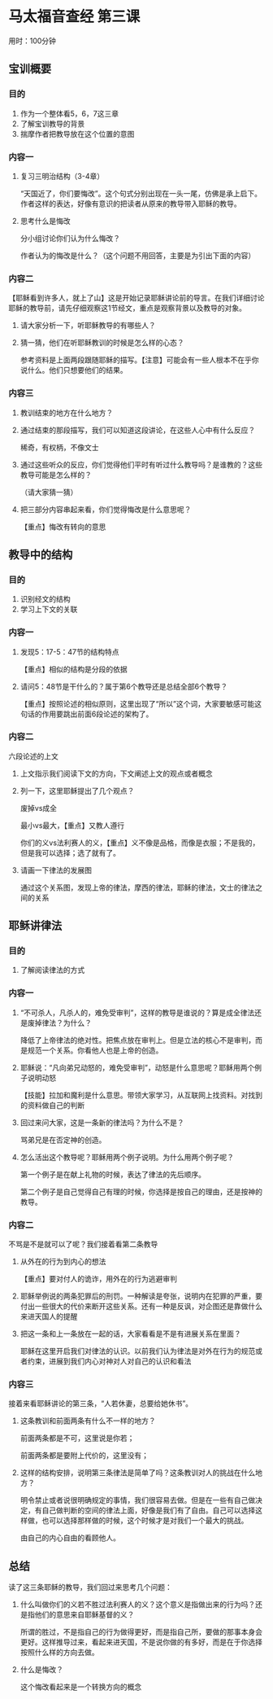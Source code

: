 # 马太福音查经 第三课

用时：100分钟

## 宝训概要

### 目的

1. 作为一个整体看5，6，7这三章
2. 了解宝训教导的背景
3. 揣摩作者把教导放在这个位置的意图

### 内容一

1. 复习三明治结构（3-4章）

   “天国近了，你们要悔改”。这个句式分别出现在一头一尾，仿佛是承上启下。作者这样的表达，好像有意识的把读者从原来的教导带入耶稣的教导。

2. 思考什么是悔改

   分小组讨论你们认为什么悔改？

   作者认为的悔改是什么？（这个问题不用回答，主要是为引出下面的内容）

### 内容二

【耶稣看到许多人，就上了山】这是开始记录耶稣讲论前的导言。在我们详细讨论耶稣的教导前，请先仔细观察这1节经文，重点是观察背景以及教导的对象。

1. 请大家分析一下，听耶稣教导的有哪些人？

2. 猜一猜，他们在听耶稣教训的时候是怎么样的心态？

   参考资料是上面两段跟随耶稣的描写。【注意】可能会有一些人根本不在乎你说什么。他们只想要他们的结果。

### 内容三

1. 教训结束的地方在什么地方？

2. 通过结束的那段描写，我们可以知道这段讲论，在这些人心中有什么反应？

   稀奇，有权柄，不像文士

3. 通过这些听众的反应，你们觉得他们平时有听过什么教导吗？是谁教的？这些教导可能是怎么样的？

   （请大家猜一猜）

4. 把三部分内容串起来看，你们觉得悔改是什么意思呢？

   【重点】悔改有转向的意思

## 教导中的结构

### 目的

1. 识别经文的结构
2. 学习上下文的关联

### 内容一

1. 发现5：17-5：47节的结构特点

   【重点】相似的结构是分段的依据

2. 请问5：48节是干什么的？属于第6个教导还是总结全部6个教导？

   【重点】按照论述的相似原则，这里出现了“所以”这个词，大家要敏感可能这句话的作用要跳出前面6段论述的架构了。

### 内容二

六段论述的上文

1. 上文指示我们阅读下文的方向，下文阐述上文的观点或者概念

2. 列一下，这里耶稣提出了几个观点？

   废掉vs成全

   最小vs最大，【重点】又教人遵行

   你们的义vs法利赛人的义，【重点】义不像是品格，而像是衣服；不是我的，但是我可以选择；选了就有了。

3. 请画一下律法的发展图

   通过这个关系图，发现上帝的律法，摩西的律法，耶稣的律法，文士的律法之间的关系

## 耶稣讲律法

### 目的

1. 了解阅读律法的方式

### 内容一

1. “不可杀人，凡杀人的，难免受审判”，这样的教导是谁说的？算是成全律法还是废掉律法？为什么？

   降低了上帝律法的绝对性。把焦点放在审判上。但是立法的核心不是审判，而是规范一个关系。你看他人也是上帝的创造。

2. 耶稣说：“凡向弟兄动怒的，难免受审判”，动怒是什么意思呢？耶稣用两个例子说明动怒

   【技能】拉加和魔利是什么意思。带领大家学习，从互联网上找资料。对找到的资料做自己的判断

3. 回过来问大家，这是一条新的律法吗？为什么不是？

   骂弟兄是在否定神的创造。

4. 怎么活出这个教导呢？耶稣用两个例子说明。为什么用两个例子呢？

   第一个例子是在献上礼物的时候，表达了律法的先后顺序。

   第二个例子是自己觉得自己有理的时候，你选择是按自己的理由，还是按神的教导。

### 内容二

不骂是不是就可以了呢？我们接着看第二条教导

1. 从外在的行为到内心的想法

   【重点】要对付人的诡诈，用外在的行为逃避审判

2. 耶稣举例说的两条犯罪后的刑罚。一种解读是夸张，说明内在犯罪的严重，要付出一些很大的代价来断开这些关系。还有一种是反讽，对企图还是靠做什么来进天国人的提醒

3. 把这一条和上一条放在一起的话，大家看看是不是有进展关系在里面？

   耶稣在这里开启我们对律法的认识。以前我们认为律法是对外在行为的规范或者约束，进展到我们内心对神对人对自己的认识和看法

### 内容三

接着来看耶稣讲论的第三条，“人若休妻，总要给她休书”。

1. 这条教训和前面两条有什么不一样的地方？

   前面两条都是不可，这里说是你若；

   前面两条都是要附上代价的，这里没有；

2. 这样的结构安排，说明第三条律法是简单了吗？这条教训对人的挑战在什么地方？

   明令禁止或者说很明确规定的事情，我们很容易去做。但是在一些有自己做决定，有自己做判断的空间的律法上面，好像是我们有了自由。自己可以选择这样做，也可以选择那样做的时候，这个时候才是对我们一个最大的挑战。

   由自己的内心自由的看顾他人。

## 总结

读了这三条耶稣的教导，我们回过来思考几个问题：

1. 什么叫做你们的义若不胜过法利赛人的义？这个意义是指做出来的行为吗？还是指他们的意思来自耶稣基督的义？

   所谓的胜过，不是指自己的行为做得更好，而是指自己所，要做的那事本身会更好。这样推导过来，看起来进天国，不是说你做的有多好，而是在于你选择按照什么样的方向去做。

2. 什么是悔改？

   这个悔改看起来是一个转换方向的概念








